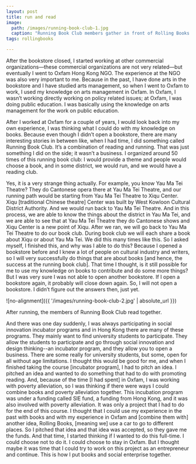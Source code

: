 ```yaml
---
layout: post
title: run and read
image:
  path: /images/running-book-club-1.jpg
  caption: "Running Book Club members gather in front of Rolling Books."
tags: rollingbooks

---
```


After the bookstore closed, I started working at other commercial organizations—these commercial organizations are not very related—but eventually I went to Oxfam Hong Kong NGO. The experience at the NGO was also very important to me. Because in the past, I have done arts in the bookstore and I have studied arts management, so when I went to Oxfam to work, I used my knowledge on arts management in Oxfam. In Oxfam, I wasn’t working directly working on policy related issues; at Oxfam, I was doing public education. I was basically using the knowledge on arts management for the work on public education.

After I worked at Oxfam for a couple of years, I would look back into my own experience, I was thinking what I could do with my knowledge on books. Because even though I didn’t open a bookstore, there are many interesting stories in between like, when I had time, I did something called Running Book Club. It’s a combination of reading and running. That was just something I did on the side; it wasn’t a business. I organized around 50 times of this running book club: I would provide a theme and people would choose a book, and in some district, we would run, and we would have a reading club. 

Yes, it is a very strange thing actually. For example, you know Yau Ma Tei Theatre? They do Cantonese opera there at Yau Ma Tei Theatre, and our running path would be starting from Yau Ma Tei Theatre to Xiqu Center. Xiqu [traditional Chinese theatre] Center was built by West Kowloon Cultural District Authority. And we would run back to Yau Ma Tei Theatre. And in this process, we are able to know the things about the district in Yau Ma Tei, and we are able to see that at Yau Ma Tei Theatre they do Cantonese shows and Xiqu Center is a new point of Xiqu. After we ran, we will go back to Yau Ma Tei Theatre to do our book club. During book club we will each share a book about Xiqu or about Yau Ma Tei. We did this many times like this. So I asked myself, I finished this, and why was I able to do this? Because I opened a bookstore before and I knew a lot of people on cultural industry and writers, so I will very successfully do things that are about books [and hence, the success at the running book club]. That time I thought, is it still possible for me to use my knowledge on books to contribute and do some more things? But I was very sure I was not able to open another bookstore. If I open a bookstore again, it probably will close down again. So, I will not open a bookstore. I didn’t figure out the answers then, just yet. 

![no-alignment]({{ '/images/running-book-club-2.jpg' | absolute_url }})
  <figcaption>After running, the members of Running Book Club read together.</figcaption>
  
And there was one day suddenly, I was always participating in social innovation incubator programs and in Hong Kong there are many of these programs. They mainly want to find university students to participate. They allow the students to participate and go through social innovation and design thinking--an incubator program, and they allow you to open a business. There are some really for university students, but some, open for all without age limitations. I thought this would be good for me, and when I finished taking the course [incubator program], I had to pitch an idea. I pitched an idea and wanted to do something that had to do with promoting reading. And, because of the time [I had spent] in Oxfam, I was working with poverty alleviation, so I was thinking if there were ways I could combine books and poverty alleviation together. This incubation program was under a funding called SIE fund, a funding from Hong Kong, and it was also involved with poverty alleviation. It was only a project that I had to do for the end of this course. I thought that I could use my experience in the past with books and with my experience in Oxfam and [combine them with] another idea, Rolling Books, [meaning we] use a car to go to different places. So I pitched that idea and that idea was accepted, so they gave me the funds. And that time, I started thinking if I wanted to do this full-time. I could choose not to do it. I could choose to stay in Oxfam. But I thought maybe it was time that I could try to work on this project as an entrepreneur and continue. This is how I put books and social enterprise together.  

